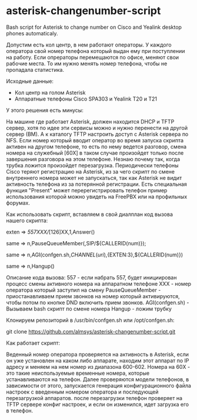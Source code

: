 # asterisk-changenumber-script
Bash script for Asterisk to change number on Cisco and Yealink desktop phones automaticaly.

Допустим есть кол центр, в нем работают операторы. У каждого оператора свой номер телефона который выдан ему при поступлении на работу.
Если опрераторы перемещаются по офисе, меняют свои рабочие места. То им нужно менять номер телефона, чтобы не пропадала статистика. 

Исходные данные:
* Кол центр на голом Asterisk
* Аппаратные телефоны Cisco SPA303 и Yealink T20 и T21
 
У этого решения есть минусы:

На машине где работает Asterisk, должен находится DHCP и TFTP сервер, хотя по идее эти сервисы можно и нужно перенести на другой сервер (ВМ). А к каталогу TFTP настроить доступ с Asterisk сервера по NFS.
Если номер который вводит оператор во время запуска скрипта активен на другом телефоне, то есть по нему ведется разговор, смена номера на служебный [60X] в таком случае произойдет только после завершения разговора на этом телефоне. Незнаю почему так, когда трубка ложится произойдет перезагрузка.
Периодически телефоны Cisco теряют регистрацию на Asterisk, из за чего скрипт по смене внутреннего номера может не запускаться, так как Asterisk не видит активность телефона из за потерянной регистрации. Есть специальная функция "Present" может перерегистрировать телефон пример использования которой можно увидеть на FreePBX или на профильных форумах.
 
Как использовать скрипт, вставляем в свой диалплан код вызова нашего скрипта: 

exten => _557XXX/_[126]XX,1,Answer()

 same => n,PauseQueueMember(,SIP/${CALLERID(num)});
 
 same => n,AGI(confgen.sh,${CHANNEL(uri)},${EXTEN:3},${CALLERID(num)})
 
 same => n,Hangup()

Описание кода вызова:
557 - если набрать 557, будет инициирован процесс смены активного номера на аппаратном телефоне
XXX - номер оператора который  заступил на смену
PauseQueueMember - приостанавливаем прием звонков на номер который активируются, чтобы потом по кнопке DND включить прием звонков.
AGI(confgen.sh) - Вызываем  bash скрипт по смене номера
Hangup - ложим трубку


Клонируем репозиторий в /usr/bin/confgen.sh или /opt/confgen.sh:

git clone https://github.com/almsys/asterisk-changenumber-script.git

Как работает скрипт:

Веденный номер оператора проверяется на активность в Asterisk, если он уже установлен на каком либо аппарате, находим этот аппарат по IP адресу и меняем на нем номер из диапазона 600-602. Номера на 60X - это такие неиспользуемые временные номера, которые устанавливаются на телефон.
Далее проверяются модели телефонов, в зависимости от этого, запускается генерация конфигурационного файла настроек с введенным номером оператора и последующей перезагрузкой аппаратов.
после перезагрузки телефон проверяет на TFTP сервере конфиг настроек, и если он изменился, идет загрузка его в телефон.

